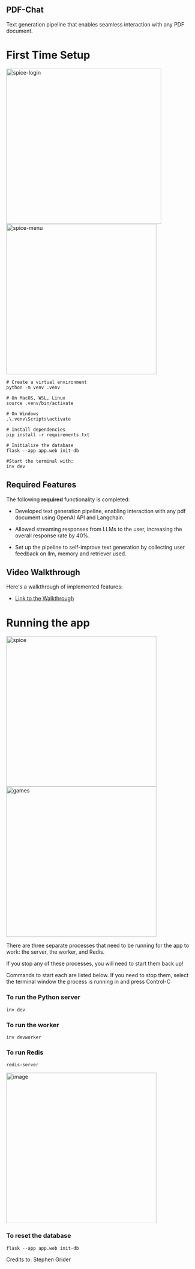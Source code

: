 ## PDF-Chat

Text generation pipeline that enables seamless interaction with any PDF document.

# First Time Setup
<img width="413" alt="spice-login" src="https://github.com/akhmadmamirov/pdf-chat/assets/105142060/28bc1ff1-bfe4-4fb9-8bad-e3d94284c488">
<img width="400" alt="spice-menu" src="https://github.com/akhmadmamirov/pdf-chat/assets/105142060/de1fb34c-56f0-434c-a5db-0352832f2639">

```
# Create a virtual environment
python -m venv .venv

# On MacOS, WSL, Linux
source .venv/bin/activate

# On Windows
.\.venv\Scripts\activate

# Install dependencies
pip install -r requirements.txt

# Initialize the database
flask --app app.web init-db

#Start the terminal with:
inv dev
```
## Required Features

The following **required** functionality is completed:

* Developed text generation pipeline, enabling interaction with any pdf document using OpenAI API and Langchain.

* Allowed streaming responses from LLMs to the user, increasing the overall response rate by 40%.

* Set up the pipeline to self-improve text generation by collecting user feedback on llm, memory and retriever used.


## Video Walkthrough

Here's a walkthrough of implemented features:
* <a href="https://youtu.be/k66s5DFDwTw?feature=shared" target="_blank">Link to the Walkthrough</a>

# Running the app
<img width="400" alt="spice" src="https://github.com/akhmadmamirov/pdf-chat/assets/105142060/b7625d08-406b-442a-a7b2-1a3f0a22685a">
<img width="400" alt="games" src="https://github.com/akhmadmamirov/pdf-chat/assets/105142060/167fff8b-112d-4fd9-ab35-9df260c0982b">

There are three separate processes that need to be running for the app to work: the server, the worker, and Redis.

If you stop any of these processes, you will need to start them back up!

Commands to start each are listed below. If you need to stop them, select the terminal window the process is running in and press Control-C

### To run the Python server

```
inv dev
```

### To run the worker

```
inv devworker
```

### To run Redis

```
redis-server
```
<img width="400" alt="image" src="https://github.com/akhmadmamirov/pdf-chat/assets/105142060/ae7ffdec-3f7a-41df-b03f-24871214b6c9">


### To reset the database

```
flask --app app.web init-db
```

Credits to: Stephen Grider
